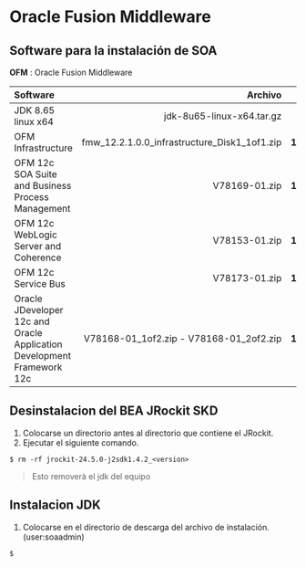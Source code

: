 Oracle Fusion Middleware  
===
Software para la instalación de SOA
---
**OFM** : Oracle Fusion Middleware

| Software | Archivo | Version |
| :------- | -----: | -----: |
| JDK 8.65 linux x64|jdk-8u65-linux-x64.tar.gz| **8.65** |
| OFM Infrastructure | fmw_12.2.1.0.0\_infrastructure\_Disk1\_1of1.zip | **12.2.1.0.0**
| OFM 12c SOA Suite and Business Process Management | V78169-01.zip | **12.2.1.0.0** |
|OFM 12c WebLogic Server and Coherence| V78153-01.zip | **12.2.1.0.0** |
| OFM 12c Service Bus | V78173-01.zip | **12.2.1.0.0** |
|Oracle JDeveloper 12c and Oracle Application Development Framework 12c | V78168-01_1of2.zip -  V78168-01_2of2.zip | **12.2.1.0.0**|

Desinstalacion del BEA JRockit SKD
---
1. Colocarse un directorio antes al directorio que contiene el JRockit.
2. Ejecutar el siguiente comando.
```shell
$ rm -rf jrockit-24.5.0-j2sdk1.4.2_<version>
```
>Esto removerà el jdk del equipo

Instalacion JDK
---

1. Colocarse en el directorio de descarga del archivo de instalación. (user:soaadmin)

```shell
$
```

